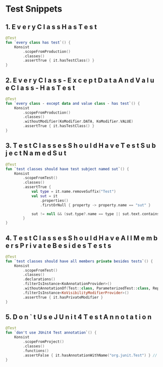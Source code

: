 # Test Snippets

## 1. E v e r y   C l a s s   H a s   T e s t

```kotlin
@Test
fun `every class has test`() {
    Konsist
        .scopeFromProduction()
        .classes()
        .assertTrue { it.hasTestClass() }
}
```

## 2. E v e r y   C l a s s   -   E x c e p t   D a t a   A n d   V a l u e   C l a s s   -   H a s   T e s t

```kotlin
@Test
fun `every class - except data and value class - has test`() {
    Konsist
        .scopeFromProduction()
        .classes()
        .withoutModifier(KoModifier.DATA, KoModifier.VALUE)
        .assertTrue { it.hasTestClass() }
}
```

## 3. T e s t   C l a s s e s   S h o u l d   H a v e   T e s t   S u b j e c t   N a m e d   S u t

```kotlin
@Test
fun `test classes should have test subject named sut`() {
    Konsist
        .scopeFromTest()
        .classes()
        .assertTrue {
            val type = it.name.removeSuffix("Test")
            val sut = it
                .properties()
                .firstOrNull { property -> property.name == "sut" }

            sut != null && (sut.type?.name == type || sut.text.contains("$type("))
        }
}
```

## 4. T e s t   C l a s s e s   S h o u l d   H a v e   A l l   M e m b e r s   P r i v a t e   B e s i d e s   T e s t s

```kotlin
@Test
fun `test classes should have all members private besides tests`() {
    Konsist
        .scopeFromTest()
        .classes()
        .declarations()
        .filterIsInstance<KoAnnotationProvider>()
        .withoutAnnotationOf(Test::class, ParameterizedTest::class, RepeatedTest::class)
        .filterIsInstance<KoVisibilityModifierProvider>()
        .assertTrue { it.hasPrivateModifier }
}
```

## 5. D o n ` t   U s e   J U n i t 4   T e s t   A n n o t a t i o n

```kotlin
@Test
fun `don't use JUnit4 Test annotation`() {
    Konsist
        .scopeFromProject()
        .classes()
        .functions()
        .assertFalse { it.hasAnnotationWithName("org.junit.Test") } // should be only org.junit.jupiter.api.Test
}
```

